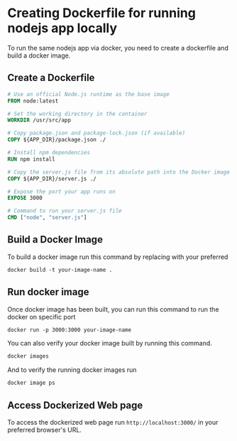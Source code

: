 # Creating Dockerfile for running nodejs app locally

To run the same nodejs app via docker, you need to create a dockerfile and build a docker image.

## Create a Dockerfile 

```dockerfile
# Use an official Node.js runtime as the base image
FROM node:latest

# Set the working directory in the container
WORKDIR /usr/src/app

# Copy package.json and package-lock.json (if available)
COPY ${APP_DIR}/package.json ./

# Install npm dependencies
RUN npm install

# Copy the server.js file from its absolute path into the Docker image
COPY ${APP_DIR}/server.js ./

# Expose the port your app runs on
EXPOSE 3000

# Command to run your server.js file
CMD ["node", "server.js"]

```

## Build a Docker Image

To build a docker image run this command by replacing with your preferred <your image name>

```dockerfile
docker build -t your-image-name .
```

## Run docker image

Once docker image has been built, you can run this command to run the docker on specific port

```dockerfile
docker run -p 3000:3000 your-image-name

```

You can also verify your docker image built by running this command.

```dockerfile
docker images
```

And to verify the running docker images run 

```dockerfile
docker image ps
```

## Access Dockerized Web page

To access the dockerized web page run  `http://localhost:3000/` in your preferred browser's URL.



